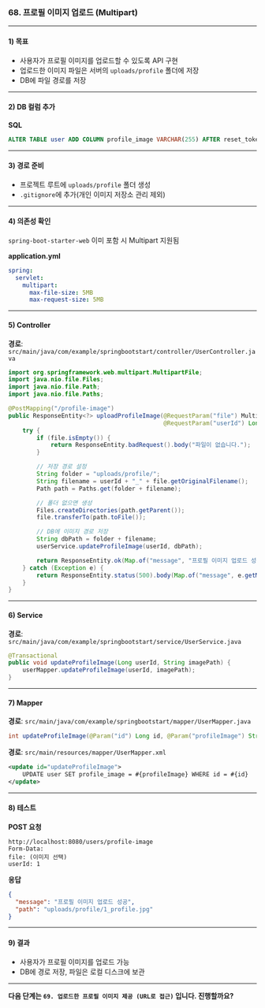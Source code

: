 ### 68. 프로필 이미지 업로드 (Multipart)

---

#### 1) **목표**

* 사용자가 프로필 이미지를 업로드할 수 있도록 API 구현
* 업로드한 이미지 파일은 서버의 `uploads/profile` 폴더에 저장
* DB에 파일 경로를 저장

---

#### 2) **DB 컬럼 추가**

**SQL**

```sql
ALTER TABLE user ADD COLUMN profile_image VARCHAR(255) AFTER reset_token;
```

---

#### 3) **경로 준비**

* 프로젝트 루트에 `uploads/profile` 폴더 생성
* `.gitignore`에 추가(개인 이미지 저장소 관리 제외)

---

#### 4) **의존성 확인**

`spring-boot-starter-web` 이미 포함 시 Multipart 지원됨

**application.yml**

```yaml
spring:
  servlet:
    multipart:
      max-file-size: 5MB
      max-request-size: 5MB
```

---

#### 5) **Controller**

**경로**: `src/main/java/com/example/springbootstart/controller/UserController.java`

```java
import org.springframework.web.multipart.MultipartFile;
import java.nio.file.Files;
import java.nio.file.Path;
import java.nio.file.Paths;

@PostMapping("/profile-image")
public ResponseEntity<?> uploadProfileImage(@RequestParam("file") MultipartFile file,
                                            @RequestParam("userId") Long userId) {
    try {
        if (file.isEmpty()) {
            return ResponseEntity.badRequest().body("파일이 없습니다.");
        }

        // 저장 경로 설정
        String folder = "uploads/profile/";
        String filename = userId + "_" + file.getOriginalFilename();
        Path path = Paths.get(folder + filename);

        // 폴더 없으면 생성
        Files.createDirectories(path.getParent());
        file.transferTo(path.toFile());

        // DB에 이미지 경로 저장
        String dbPath = folder + filename;
        userService.updateProfileImage(userId, dbPath);

        return ResponseEntity.ok(Map.of("message", "프로필 이미지 업로드 성공", "path", dbPath));
    } catch (Exception e) {
        return ResponseEntity.status(500).body(Map.of("message", e.getMessage()));
    }
}
```

---

#### 6) **Service**

**경로**: `src/main/java/com/example/springbootstart/service/UserService.java`

```java
@Transactional
public void updateProfileImage(Long userId, String imagePath) {
    userMapper.updateProfileImage(userId, imagePath);
}
```

---

#### 7) **Mapper**

**경로**: `src/main/java/com/example/springbootstart/mapper/UserMapper.java`

```java
int updateProfileImage(@Param("id") Long id, @Param("profileImage") String profileImage);
```

**경로**: `src/main/resources/mapper/UserMapper.xml`

```xml
<update id="updateProfileImage">
    UPDATE user SET profile_image = #{profileImage} WHERE id = #{id}
</update>
```

---

#### 8) **테스트**

**POST 요청**

```
http://localhost:8080/users/profile-image
Form-Data:
file: (이미지 선택)
userId: 1
```

**응답**

```json
{
  "message": "프로필 이미지 업로드 성공",
  "path": "uploads/profile/1_profile.jpg"
}
```

---

#### 9) **결과**

* 사용자가 프로필 이미지를 업로드 가능
* DB에 경로 저장, 파일은 로컬 디스크에 보관

---

**다음 단계는 `69. 업로드한 프로필 이미지 제공 (URL로 접근)` 입니다. 진행할까요?**
